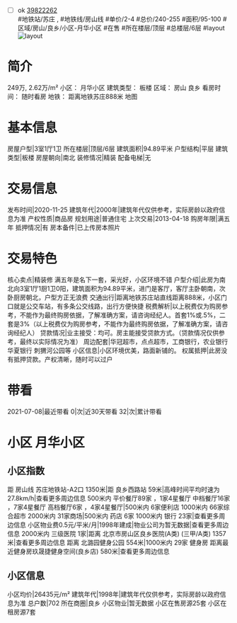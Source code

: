 - [ ] ok [39822262](https://bj.5i5j.com/ershoufang/39822262.html)  
 #地铁站/苏庄 ,  #地铁线/房山线
#单价/2-4 #总价/240-255 #面积/95-100   #区域/房山/良乡/小区-月华小区 #在售 #所在楼层/顶层 #总楼层/6层 #layout 
![layout](http://image16.5i5j.com/erp/house/3982/39822262/huxing/b3eef2afbe50c2a0fb4749c3dfb6f0dd.jpg_P5.jpg) 
# 简介 
 249万,  2.62万/m² 
小区： 月华小区
建筑类型： 板楼
区域： 房山 良乡
看房时间： 随时看房
地铁： 距离地铁苏庄888米 地图
# 基本信息 
 房屋户型|3室1厅1卫
所在楼层|顶层/6层
建筑面积|94.89平米
户型结构|平层
建筑类型|板楼
房屋朝向|南北
装修情况|精装
配备电梯|无
# 交易信息 
 发布时间|2020-11-25
建筑年代|2000年|建筑年代仅供参考，实际房龄以政府信息为准
产权性质|商品房
规划用途|普通住宅
上次交易|2013-04-18
购房年限|满五年
抵押情况|有
房本备件|已上传房本照片
# 交易特色 
 核心卖点|精装修 满五年是名下一套，采光好，小区环境不错
户型介绍|此房为南北向3室1厅1厨1卫0阳，建筑面积为94.89平米，进门是客厅，客厅主卧朝南，次卧厨房朝北，户型方正无浪费
交通出行|距离地铁苏庄站直线距离888米，小区门口就是公交车站，有多条公交线路，出行方便快捷
税费解析|以上税费仅为购房参考，不能作为最终购房依据，了解准确方案，请咨询经纪人。首套1%或.5%，二套是3%（以上税费仅为购房参考，不能作为最终购房依据，了解准确方案，请咨询经纪人）
贷款情况|业主接受：均可。房主能接受贷款方式。（贷款情况仅供参考，最终以实际情况为准）
周边配套|华冠超市，点点超市，工商银行，农业银行 华夏银行 刺猬河公园等
小区信息|小区环境优美，路面新铺的。
权属抵押|此房没有抵押贷款。产权清晰，随时可以过户
# 带看 
 2021-07-08|最近带看	 0|次|近30天带看	 32|次|累计带看
# 小区 月华小区
## 小区指数 
 距 房山线 苏庄地铁站-A2口 1350米|距 良乡西路站 59米|高峰时间平均时速为27.8km/h|查看更多周边信息
500米内 平价餐厅89家 ，1家4星餐厅
中档餐厅16家 ，7家4星餐厅
高档餐厅6家 ，4家4星餐厅|500米内 6家便利店
1000米内 66家综合超市
2000米内 31家商场|500米内 药店 6家
1000米内 银行 23家|查看更多周边信息
小区物业费0.5元/平米/月|1998年建成|物业公司为暂无数据|查看更多周边信息
2000米内 三级医院 1家|距离 北京市房山区良乡医院(A类) (三甲/A类) 1357米|查看更多周边信息
距离 北潞园健身公园 554米|1000米内 29家 健身房
距离最近健身房玖晟捷健身空间(良乡店) 580米|查看更多周边信息
## 小区信息 
 小区均价|26435元/m²
建筑年代|1998年|建筑年代仅供参考，实际房龄以政府信息为准
总户数|702
所在商圈|良乡
小区物业|暂无数据
小区在售房源25套
小区在租房源7套
